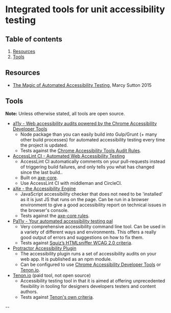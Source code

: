 # Integrated tools for unit accessibility testing

## Table of contents

1. [Resources](#resources)
1. [Tools](#tools)

## Resources

- [The Magic of Automated Accessibility Testing](1), Marcy Sutton 2015

## Tools

**Note:** Unless otherwise stated, all tools are open source.

- [a11y - Web accessibility audits powered by the Chrome Accessibility Developer Tools](2)
  - Node package than you can easily build into Gulp/Grunt (+ many other build processes) for automated accessibility testing every time the project is updated.
  - Tests against the [Chrome Accessibility Tools Audit Rules](3).
- [AccessLint CI - Automated Web Accessibility Testing](4)
  - AccessLint CI automatically comments on your pull-requests instead of triggering build failures, and only tells you what has changed since the last build..
  - Built on [axe-core](5).
  - Use AccessLint CI with middleman and CircleCI.
- [aXe - the Accessibility Engine](6)
  - JavaScript accessibility checker that does not need to be 'installed' as it is just JS that runs on the page. Can be run in a browser environment to give a good accessibility report on technical issues in the browser's console.
  - Tests against the [axe-core rules](7).
- [Pa11y - Your automated accessibility testing pal](8)
  - Very comprehensive accessibility command line tool. Can be used in a variety of different ways and environments. This offers a really good output of errors and suggestions on how to fix them.
  - Tests against [Squiz’s HTMLsniffer WCAG 2.0 criteria](9).
- [Protractor Accessibility Plugin](10)
  - The accessibility plugin runs a set of accessibility audits on your web app. It is published as an npm module.
  - Can be configured to use [Chrome Accessibility Developer Tools](3) or [Tenon.io](11).
- [Tenon.io](11) (paid tool, not open source)
  - Accessibility testing tool in that it is aimed at offering unprecedented flexibility in tooling for designers developers testers and content authors.
  - Tests against [Tenon's own criteria](12).

--

[1]: http://marcysutton.github.io/a11y-automated-testing/#/
[2]: https://addyosmani.com/a11y/
[3]: https://github.com/GoogleChrome/accessibility-developer-tools/wiki/Audit-Rules
[4]: https://robots.thoughtbot.com/introducing-accesslint-web-accessibility-testing-in-ci
[5]: https://github.com/dequelabs/axe-core
[6]: http://www.deque.com/products/axe/
[7]: https://github.com/dequelabs/axe-core/blob/master/doc/rule-descriptions.md
[8]: http://pa11y.org/
[9]: http://squizlabs.github.io/HTML_CodeSniffer/Standards/WCAG2/
[10]: https://github.com/angular/protractor-accessibility-plugin
[11]: https://tenon.io/
[12]: https://tenon.io/documentation/what-tenon-tests.php
